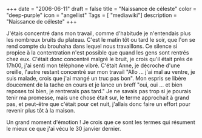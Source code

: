 +++
date = "2006-06-11"
draft = false
title = "Naissance de céleste"
color = "deep-purple"
icon = "angellist"
Tags = [ "mediawiki"]
description = "Naissance de céleste"
+++

J'étais concentré dans mon travail, comme d'habitude je n'entendais plus
les nombreux bruits du plateau. C'est le matin tôt ou tard le soir, que
l'on se rend compte du brouhaha dans lequel nous travaillons. Ce silence
si propice à la contentration n'est possible que quand les gens sont
rentrés chez eux. C'était donc concentré malgré le bruit, je crois qu'il
était près de 17h00, j'ai senti mon téléphone vibré. C'était Anne, je
décroche d'une oreille, l'autre restant concentré sur mon travail "Allo
... j'ai mal au ventre, je suis malade, crois que j'ai mangé un truc pas
bon". Mon espris se libère doucement de la tache en cours et je lance un
breff "oui, oui ... et bien reposes toi bien, je rentrerais pas tard."
Je ne savais pas trop si je pourais tenir ma promesse, mais une chose
était sur, le terme approchait à grand pas, et peut-être que c'était
pour cet nuit, j'allais donc faire un effort pour revenir plus tôt à la
maison.

Un grand moment d'émotion ! Je crois que ce sont les termes qui résument
le mieux ce que j'ai vécu le 30 janvier dernier.
